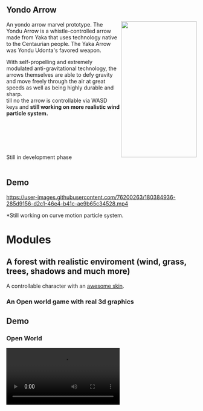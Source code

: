## Yondo Arrow
<img align="right" width="200" height="360" src="https://mcdn.wallpapersafari.com/medium/80/21/g52nHB.jpg">

An yondo arrow marvel prototype. The Yondu Arrow is a whistle-controlled arrow made from Yaka that uses technology native to the Centaurian people. The Yaka Arrow was Yondu Udonta's favored weapon.  
  
With self-propelling and extremely modulated anti-gravitational technology, the arrows themselves are able to defy gravity and move freely through the air at great speeds as well as being highly durable and sharp.  
till no the arrow is controllable via WASD keys and **still working on more realistic wind particle system.**
   
<br><br><br><br><br>
Still in development phase
<br><br>
## Demo
<!-- ![alt text](https://github.com/Naman0022/Yondo-Arrow/blob/[branch]/image.jpg?raw=true) -->

https://user-images.githubusercontent.com/76200263/180384936-285d9156-d2c1-46e4-b41c-ae9b65c34528.mp4

*Still working on curve motion particle system.
# Modules
## A forest with realistic enviroment (wind, grass, trees, shadows and much more)  
A controllable character with an <a href="https://www.mixamo.com/">awesome skin</a>.
### An Open world game with real 3d graphics
## Demo
### Open World
<video src="https://user-images.githubusercontent.com/76200263/180404784-c2d10576-ef3f-4ea6-a0a1-06ceec585394.mp4"/>
<video src='https://user-images.githubusercontent.com/76200263/180404141-d4a49447-fdbd-4300-bff1-a40d4f0fc789.mp4' width=180/>
### Parkour Demo  
<video src='https://user-images.githubusercontent.com/76200263/180404784-c2d10576-ef3f-4ea6-a0a1-06ceec585394.mp4' width=180/>
<!-- <video src='https://user-images.githubusercontent.com/76200263/180404784-c2d10576-ef3f-4ea6-a0a1-06ceec585394.mp4' width=180/>   -->
